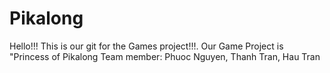 # Pikalong


Hello!!! This is our git for the Games project!!!. Our Game Project is "Princess of Pikalong
Team member: Phuoc Nguyen, Thanh Tran, Hau Tran
